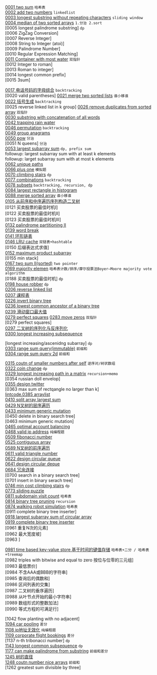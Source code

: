 [0001 two sum](https://github.com/corykingsf/hack-interview-handbook/blob/main/%E5%93%88%E5%B8%8C%E8%A1%A8/lc1.two_sum.md) ``哈希表``      
[0002 add two numbers](https://github.com/corykingsf/hack-interview-handbook/blob/main/%E9%93%BE%E8%A1%A8/lc2.add_two_numbers.md) ``linkedlist``           
[0003 longest substring without repeating characters](https://github.com/corykingsf/hack-interview-handbook/blob/main/%E6%BB%91%E5%8A%A8%E7%AA%97%E5%8F%A3/3.longest_substring_without_repeating_characters.md) ``sliding window``  
[0004 median of two sorted arrays](https://github.com/corykingsf/hack-interview-handbook/blob/main/%E5%88%86%E6%B2%BB/lc3.median_of_two_sorted_arrays.md) ``1.分治 2.sort``    
[0005 longest palindrome substring] ``dp``    
[0006 ZigZag Conversion]  
[0007 Reverse Integer]  
[0008 String to Integer (atoi)]  
[0009 Palindrome Number]  
[0010 Regular Expression Matching]  
[0011 Container with most water](https://github.com/corykingsf/hack-interview-handbook/blob/main/%E5%8F%8C%E6%8C%87%E9%92%88/lc11.container_with_most_water.md) ``双指针``   
[0012 Integer to roman]  
[0013 Roman to integer]  
[0014 longest common prefix]  
[0015 3sum]   

[0017 电话号码的字母组合](https://github.com/corykingsf/hack-interview-handbook/blob/main/%E5%9B%BE/lc17.%E7%94%B5%E8%AF%9D%E5%8F%B7%E7%A0%81%E7%9A%84%E5%AD%97%E6%AF%8D%E7%BB%84%E5%90%88.md) ``backtracking``  
[0020 valid parentheses]
[0021 merge two sorted lists](https://github.com/corykingsf/hack-interview-handbook/blob/main/%E9%93%BE%E8%A1%A8/21.merge_two_sorted_linkedlist.md)  ``谁小移谁``  
[0022 括号生成](https://github.com/corykingsf/hack-interview-handbook/blob/main/%E5%88%86%E6%B2%BB/lc22.%E6%8B%AC%E5%8F%B7%E7%94%9F%E6%88%90.md) ``backtracking``  
[0025 reverse linked list in k group]
[0026 remove duplicates from sorted array](https://github.com/corykingsf/hack-interview-handbook/blob/main/array/lc26.remove_duplicates_from_sorted_array.md)  ``双指针``  
[0030 substring with concatenation of all words](https://github.com/corykingsf/hack-interview-handbook/blob/main/%E5%93%88%E5%B8%8C%E8%A1%A8/lc30.Substring%20with%20Concatenation%20of%20All%20Words.md)  
[0042 trapping rain water](https://github.com/corykingsf/hack-interview-handbook/blob/main/%E5%8D%95%E8%B0%83%E6%A0%88/lc.42.trapping_rain_water.md)  
[0046 permutation](https://github.com/corykingsf/hack-interview-handbook/blob/main/%E5%9B%9E%E6%BA%AF/lc46.permutation.md)  ``backtracking``    
[0049 group anagrams](https://github.com/corykingsf/hack-interview-handbook/blob/main/%E5%93%88%E5%B8%8C%E8%A1%A8/lc49.group_anagrams.md)  
[0050 pow](https://github.com/corykingsf/hack-interview-handbook/blob/main/%E5%88%86%E6%B2%BB/lc50.pow.md)  ``分治``  
[0051 N queens]  ``分治``  
[0053 largest subarray sum](https://github.com/corykingsf/hack-interview-handbook/blob/main/%E5%89%8D%E7%BC%80%E5%92%8C_%E5%B7%AE%E5%88%86/lc.53.maximum_subarray.md) ``dp, prefix sum``  
followup: largest subarray sum with at least k elements  
followup: larget subarray sum with at most k elements  
[0062 unique paths](https://github.com/corykingsf/hack-interview-handbook/blob/main/%E5%8A%A8%E6%80%81%E8%A7%84%E5%88%92/lc62.unique_paths.md)  
[0066 plus one](https://github.com/corykingsf/hack-interview-handbook/blob/main/array/lc66.plus_one.md) ``模拟题``  
[0070 climbing stairs](https://github.com/corykingsf/hack-interview-handbook/blob/main/%E5%8A%A8%E6%80%81%E8%A7%84%E5%88%92/lc70.climbing_stairs.md) ``dp``  
[0077 combinations](https://github.com/corykingsf/hack-interview-handbook/blob/main/%E5%9B%9E%E6%BA%AF/lc77.combine.md) ``backtracking``  
[0078 subsets](https://github.com/corykingsf/hack-interview-handbook/blob/main/%E5%88%86%E6%B2%BB/lc78.subsets.md) ``backtracking, recursion, dp``  
[0084 largest rectangle in histogram](https://github.com/corykingsf/hack-interview-handbook/blob/main/%E5%8D%95%E8%B0%83%E6%A0%88/lc.84.largest_rectangle_in_histogram.md)  
[0088 merge sorted array](https://github.com/corykingsf/hack-interview-handbook/blob/main/array/lc88.merge_sorted_array.md)  ``谁小移谁``  
[0105 从前序和中序遍历序列构造二叉树](https://github.com/corykingsf/hack-interview-handbook/blob/main/%E6%A0%91/lc105.%E4%BB%8E%E5%89%8D%E5%BA%8F%E4%B8%8E%E4%B8%AD%E5%BA%8F%E9%81%8D%E5%8E%86%E5%BA%8F%E5%88%97%E6%9E%84%E9%80%A0%E4%BA%8C%E5%8F%89%E6%A0%91.md)  
[0121 买卖股票的最佳时机I]  
[0122 买卖股票的最佳时机II]  
[0123 买卖股票的最佳时机III]  
[0132 palindrome partitioning II](https://github.com/corykingsf/hack-interview-handbook/blob/main/%E5%8A%A8%E6%80%81%E8%A7%84%E5%88%92/lc132.palindrome_partitioning_II.md)  
[0139 word break](https://github.com/corykingsf/hack-interview-handbook/blob/main/%E5%8A%A8%E6%80%81%E8%A7%84%E5%88%92/lc139.word_break.md)  
[0141 环形链表](https://github.com/corykingsf/hack-interview-handbook/blob/main/%E9%93%BE%E8%A1%A8/141.%E7%8E%AF%E5%BD%A2%E9%93%BE%E8%A1%A8.md)  
[0146 LRU cache](https://github.com/corykingsf/hack-interview-handbook/blob/master/hybrid_data_structure/lc146.LRU%E6%A8%A1%E6%9D%BF.md)  ``双链表+hashtable``  
[0150 后缀表达式求值]  
[0152 maximum product subarray](https://github.com/corykingsf/hack-interview-handbook/blob/main/%E5%8A%A8%E6%80%81%E8%A7%84%E5%88%92/lc152.largest_subarray_product_in_a_double_array.md)  
[0155 min stack]  
[0167 two sum II(sorted)](https://github.com/corykingsf/hack-interview-handbook/blob/main/%E5%8F%8C%E6%8C%87%E9%92%88/lc.167.two_sum_II.md)  ``two pointer``  
[0169 majority elemen](https://github.com/corykingsf/hack-interview-handbook/blob/main/%E5%93%88%E5%B8%8C%E8%A1%A8/lc169.majority_element.md)  ``哈希表计数/排序/摩尔投票法Boyer–Moore majority vote algorithm``  
[0188 买卖股票的最佳时机]  ``dp``  
[0198 house robber](https://github.com/corykingsf/hack-interview-handbook/blob/main/%E5%8A%A8%E6%80%81%E8%A7%84%E5%88%92/lc198.house_robber.md)  ``dp``  
[0206 reverse linked list](https://github.com/corykingsf/hack-interview-handbook/blob/main/%E9%93%BE%E8%A1%A8/206.reverse_linked_list.md)  
[0207 课程表](https://github.com/corykingsf/hack-interview-handbook/blob/main/%E5%9B%BE/lc207.%E8%AF%BE%E7%A8%8B%E8%A1%A8.md)  
[0226 invert binary tree](https://github.com/corykingsf/hack-interview-handbook/blob/main/%E6%A0%91/lc226.invert_binary_tree.md)  
[0236 lowest common ancestor of a binary tree](https://github.com/corykingsf/hack-interview-handbook/blob/main/%E6%A0%91/236.lca.md)  
[0239 滑动窗口最大值](https://github.com/corykingsf/hack-interview-handbook/blob/main/%E5%8D%95%E8%B0%83%E9%98%9F%E5%88%97/lc.239.%E6%BB%91%E5%8A%A8%E7%AA%97%E5%8F%A3%E6%9C%80%E5%A4%A7%E5%80%BC.md)  
[0279 perfect squares](https://github.com/corykingsf/hack-interview-handbook/blob/main/%E5%8A%A8%E6%80%81%E8%A7%84%E5%88%92/lc279.prefect_squares.md)
[0283 move zeros](https://github.com/corykingsf/hack-interview-handbook/blob/main/array/lc.283.move_zeroes.md)  ``双指针``  
[0279 perfect squares]  
[0297 二叉树的序列化与反序列化](https://github.com/corykingsf/hack-interview-handbook/blob/main/%E6%A0%91/lc297.%E4%BA%8C%E5%8F%89%E6%A0%91%E7%9A%84%E5%BA%8F%E5%88%97%E5%8C%96%E4%B8%8E%E5%8F%8D%E5%BA%8F%E5%88%97%E5%8C%96.md)  
[0300 longest increasing subsequence](https://github.com/corykingsf/hack-interview-handbook/blob/main/%E5%8A%A8%E6%80%81%E8%A7%84%E5%88%92/lc300.longest_increasing_subsequence.md)  

[longest increasing/ascenidng subarray]  ``dp``  
[0303 range sum query(immutable)](https://github.com/corykingsf/hack-interview-handbook/blob/main/%E5%89%8D%E7%BC%80%E5%92%8C_%E5%B7%AE%E5%88%86/lc303.range_sum_query-immutable.md)  ``前缀和``  
[0304 range sum query 2d](https://github.com/corykingsf/hack-interview-handbook/blob/main/%E5%89%8D%E7%BC%80%E5%92%8C_%E5%B7%AE%E5%88%86/lc304.range_sum_query_2d.md)  ``前缀和``  

[0315 coutn of smaller numbers after self](https://github.com/corykingsf/hack-interview-handbook/blob/main/%E7%BA%BF%E6%AE%B5%E6%A0%91_%E6%A0%91%E7%8A%B6%E6%95%B0%E7%BB%84/lc315.count_of_smaller_numbers_after_self.md)  ``逆序对/树状数组``  
[0322 coin change](https://github.com/corykingsf/hack-interview-handbook/blob/main/%E5%8A%A8%E6%80%81%E8%A7%84%E5%88%92/lc.322.coin_change.md)  ``dp``  
[0329 longest increasing path in a matrix](https://github.com/corykingsf/hack-interview-handbook/blob/main/%E5%8A%A8%E6%80%81%E8%A7%84%E5%88%92/lc329.longest_increasing_path_in_matrix.md)  ``recursion+memo``  
[0354 russian doll envelop]  
[0355 design twitter](https://github.com/corykingsf/hack-interview-handbook/blob/main/%E5%A0%86/lc355.design_twitter.md)  
[0363 max sum of rectqangle no larger than k]  
[lintcode.0385 arraylist](https://github.com/corykingsf/hack-interview-handbook/blob/master/array/lintcode.385.ArrayList.md)   
[0410 split array largest sum](https://github.com/corykingsf/hack-interview-handbook/blob/main/%E5%8A%A8%E6%80%81%E8%A7%84%E5%88%92/lc410.split_array_largest_sum.md)  
[0429 N叉树的层序遍历](https://github.com/corykingsf/hack-interview-handbook/blob/main/%E6%A0%91/lc429.N%E5%8F%89%E6%A0%91%E7%9A%84%E5%B1%82%E5%BA%8F%E9%81%8D%E5%8E%86.md)  
[0433 minimum generic  mutation](https://github.com/corykingsf/hack-interview-handbook/blob/main/%E5%9B%BE/bfs/433.minimum_generic_mutation.md)  
[0450 delete in binary search tree]  
[0463 minimum generic mutation]  
[0465 optimal account balancing](https://github.com/corykingsf/hack-interview-handbook/blob/main/%E5%9B%9E%E6%BA%AF/lc465.optimal_account_balancing.md)  
[0468 valid ip address](https://github.com/corykingsf/hack-interview-handbook/blob/main/%E7%BA%AF%E7%BC%96%E7%A8%8B%E9%A2%98%E5%92%8C%E6%89%BE%E8%A7%84%E5%BE%8B%E9%A2%98/468.valid_ip_address.md)  ``纯编程题``  
[0509 fibonacci number](https://github.com/corykingsf/hack-interview-handbook/blob/main/%E5%8A%A8%E6%80%81%E8%A7%84%E5%88%92/lc509.fibonacci_number.md)  
[0525 contiguous array](https://github.com/corykingsf/hack-interview-handbook/blob/main/%E6%BB%91%E5%8A%A8%E7%AA%97%E5%8F%A3/525.contiguous%20array.md)  
[0589 N叉树的前序遍历](https://github.com/corykingsf/hack-interview-handbook/blob/main/%E6%A0%91/lc589.n%E5%8F%89%E6%A0%91%E7%9A%84%E5%89%8D%E5%BA%8F%E9%81%8D%E5%8E%86.md)  
[0611 valid triangle number](https://github.com/corykingsf/hack-interview-handbook/blob/main/%E5%8F%8C%E6%8C%87%E9%92%88/lc611.valid_triangle_number.md)  
[0622 design circular queue](https://github.com/corykingsf/hack-interview-handbook/blob/main/%E9%98%9F%E5%88%97/622.design_circular_queue.md)  
[0641 design circular deque](https://github.com/corykingsf/hack-interview-handbook/blob/main/%E9%98%9F%E5%88%97/641.design_circular_deque.md)  
[0684 冗余连接](https://github.com/corykingsf/hack-interview-handbook/blob/main/%E5%9B%BE/lc684.%E5%86%97%E4%BD%99%E8%BF%9E%E6%8E%A5.md)  
[0700 search in a binary search tree]  
[0701 insert in binary serach tree]  
[0746 min cost climbing stairs](https://github.com/corykingsf/hack-interview-handbook/blob/main/%E5%8A%A8%E6%80%81%E8%A7%84%E5%88%92/lc746.min_cost_climbing_stairs.md)  ``dp``  
[0773 sliding puzzle](https://github.com/corykingsf/hack-interview-handbook/blob/main/%E5%9B%BE/bfs/773.sliding_puzzle.md)  
[0811 subdomain visit count](https://github.com/corykingsf/hack-interview-handbook/blob/main/%E5%93%88%E5%B8%8C%E8%A1%A8/lc811.Subdomain_visit_count.md)  ``哈希表``  
[0814 binary tree pruning](https://github.com/corykingsf/hack-interview-handbook/blob/main/%E6%A0%91/814.binary_tree_pruning.md)  ``recursion``  
[0874 walking robot simulation](https://github.com/corykingsf/hack-interview-handbook/blob/main/%E5%93%88%E5%B8%8C%E8%A1%A8/lc874.Walking_Robot_Simulation.md)  ``哈希表``  
[0911 complete binary tree inserter]  
[0918 largest subarray sum of circular array](https://github.com/corykingsf/hack-interview-handbook/blob/main/%E5%8A%A8%E6%80%81%E8%A7%84%E5%88%92/lc918.largest_subarray_sum_of_circular_array.md)  
[0919 complete binary tree inserter](https://github.com/corykingsf/hack-interview-handbook/blob/main/%E6%A0%91/919.complete_binary_tree_inserter.md)  
[0961 重复N次的元素]  
[0962 最大宽度坡]  
[0963 ]  

[0981 time based key-value store 基于时间的键值存储](https://github.com/corykingsf/hack-interview-handbook/blob/main/%E5%93%88%E5%B8%8C%E8%A1%A8/lc981.time_based_key-value_store.md)  ``哈希表+二分 / 哈希表+treemap``  
[0982 triples with bitwise and equal to zero 按位与位零的三元组]  
[0983 最低票价]  
[0984 不含AAA或BBB的字符串]  
[0985 查询后的偶数和]  
[0986 区间列表的交集]  
[0987 二叉树的垂序遍历]  
[0988 从叶节点开始的最小字符串]  
[0989 数组形式的整数加法]  
[0990 等式方程的可满足行]  


[1042 flow planting with no adjacent]  
[1094 car pooling](https://github.com/corykingsf/hack-interview-handbook/blob/main/%E5%89%8D%E7%BC%80%E5%92%8C_%E5%B7%AE%E5%88%86/lc1094.car_pooling.md)  ``差分``  
[1108 ip地址无效化](https://github.com/corykingsf/hack-interview-handbook/blob/main/%E7%BA%AF%E7%BC%96%E7%A8%8B%E9%A2%98%E5%92%8C%E6%89%BE%E8%A7%84%E5%BE%8B%E9%A2%98/1108.ip%E5%9C%B0%E5%9D%80%E6%97%A0%E6%95%88%E5%8C%96.md) ``纯编程题``   
[1109 corporate flight bookings](https://github.com/corykingsf/hack-interview-handbook/blob/main/%E5%89%8D%E7%BC%80%E5%92%8C_%E5%B7%AE%E5%88%86/lc1109.corporate_flight_bookings.md)  ``差分``  
[1137 n-th tribonacci number]  ``dp``  
[1143 longest common subsequence](https://github.com/corykingsf/hack-interview-handbook/blob/main/%E5%8A%A8%E6%80%81%E8%A7%84%E5%88%92/lc1143.longest_increasing_subsequence.md)  ``dp``  
[1177 can make palindrome from substring](https://github.com/corykingsf/hack-interview-handbook/blob/main/%E5%89%8D%E7%BC%80%E5%92%8C_%E5%B7%AE%E5%88%86/lc1177.can_make_palindrome_from_substring.md)    ``前缀和差分``  
[1245 树的直径](https://github.com/corykingsf/hack-interview-handbook/blob/main/%E6%A0%91/lc1245.%E6%A0%91%E7%9A%84%E7%9B%B4%E5%BE%84.md)  
[1248 coutn number nice arrays](https://github.com/corykingsf/hack-interview-handbook/blob/main/%E5%89%8D%E7%BC%80%E5%92%8C_%E5%B7%AE%E5%88%86/lc1248.count_number_nice_arrays.md)  ``前缀和``  
[1262 greatest sum divisible by three]
